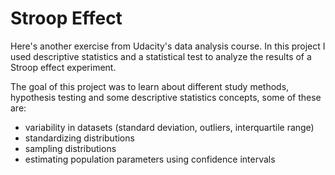 # Stroop Effect
Here's another exercise from Udacity's data analysis course. In this project I used descriptive statistics and a statistical test to analyze the results of a Stroop effect experiment.

The goal of this project was to learn about different study methods, hypothesis testing and some descriptive statistics concepts, some of these are:

- variability in datasets (standard deviation, outliers, interquartile range)
- standardizing distributions
- sampling distributions
- estimating population parameters using confidence intervals

